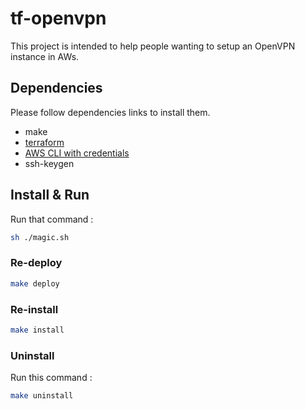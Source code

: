 # tf-openvpn
This project is intended to help people wanting to setup an OpenVPN instance in AWs.

## Dependencies

Please follow dependencies links to install them.
 
- make
- [terraform](https://www.terraform.io/downloads.html)
- [AWS CLI with credentials](https://docs.aws.amazon.com/cli/latest/userguide/cli-chap-install.html)
- ssh-keygen

## Install & Run 

Run that command :

```bash
sh ./magic.sh
```

### Re-deploy

````bash
make deploy
````

### Re-install

````bash
make install
````

### Uninstall

Run this command :

````bash
make uninstall
````

